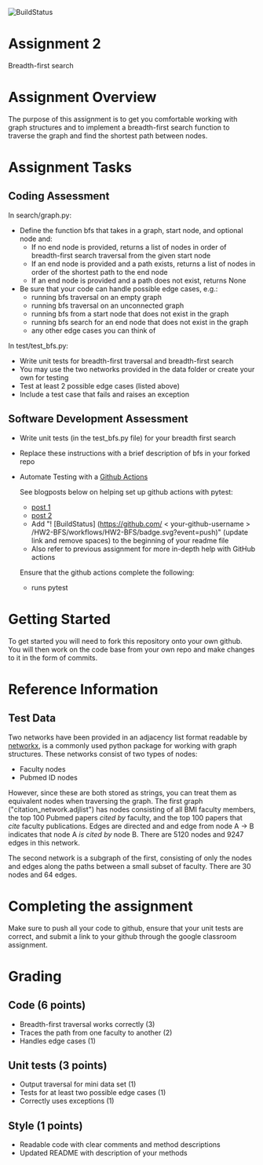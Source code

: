 ![BuildStatus](https://github.com/prathameshchati/HW2-BFS/workflows/HW2-BFS/badge.svg?event=push)

# Assignment 2
Breadth-first search

# Assignment Overview
The purpose of this assignment is to get you comfortable working with graph structures and to implement a breadth-first search function to traverse the graph and find the shortest path between nodes.

# Assignment Tasks

## Coding Assessment
In search/graph.py:
* Define the function bfs that takes in a graph, start node, and optional node and:
	* If no end node is provided, returns a list of nodes in order of breadth-first search traversal from the given start node
	* If an end node is provided and a path exists, returns a list of nodes in order of the shortest path to the end node
	* If an end node is provided and a path does not exist, returns None
* Be sure that your code can handle possible edge cases, e.g.:
	* running bfs traversal on an empty graph
	* running bfs traversal on an unconnected graph
	* running bfs from a start node that does not exist in the graph
	* running bfs search for an end node that does not exist in the graph
	* any other edge cases you can think of 

In test/test_bfs.py:
* Write unit tests for breadth-first traversal and breadth-first search 
* You may use the two networks provided in the data folder or create your own for testing
* Test at least 2 possible edge cases (listed above)
* Include a test case that fails and raises an exception


## Software Development Assessment

* Write unit tests (in the test_bfs.py file) for your breadth first search
* Replace these instructions with a brief description of bfs in your forked repo
	
* Automate Testing with a [Github Actions](https://docs.github.com/en/actions)

	See blogposts below on helping set up github actions with pytest:
	
	* [post 1](https://blog.dennisokeeffe.com/blog/2021-08-08-pytest-with-github-actions)
	* [post 2](https://mattsegal.dev/pytest-on-github-actions.html)
	* Add "! [BuildStatus] (https://github.com/ < your-github-username > /HW2-BFS/workflows/HW2-BFS/badge.svg?event=push)" (update link and remove spaces) to the beginning of your readme file
	* Also refer to previous assignment for more in-depth help with GitHub actions

	Ensure that the github actions complete the following:
	* runs pytest

# Getting Started
To get started you will need to fork this repository onto your own github. You will then work on the code base from your own repo and make changes to it in the form of commits. 

# Reference Information
## Test Data
Two networks have been provided in an adjacency list format readable by [networkx](https://networkx.org/), is a commonly used python package for working with graph structures. These networks consist of two types of nodes:
* Faculty nodes 
* Pubmed ID nodes

However, since these are both stored as strings, you can treat them as equivalent nodes when traversing the graph. The first graph ("citation_network.adjlist") has nodes consisting of all BMI faculty members, the top 100 Pubmed papers *cited by* faculty, and the top 100 papers that *cite* faculty publications. Edges are directed and and edge from node A -> B indicates that node A *is cited by* node B. There are 5120 nodes and 9247 edges in this network.

The second network is a subgraph of the first, consisting of only the nodes and edges along the paths between a small subset of faculty. There are 30 nodes and 64 edges.

# Completing the assignment
Make sure to push all your code to github, ensure that your unit tests are correct, and submit a link to your github through the google classroom assignment.

# Grading

## Code (6 points)
* Breadth-first traversal works correctly (3)
* Traces the path from one faculty to another (2)
* Handles edge cases (1)

## Unit tests (3 points)
* Output traversal for mini data set (1)
* Tests for at least two possible edge cases (1)
* Correctly uses exceptions (1)

## Style (1 points)
* Readable code with clear comments and method descriptions
* Updated README with description of your methods


